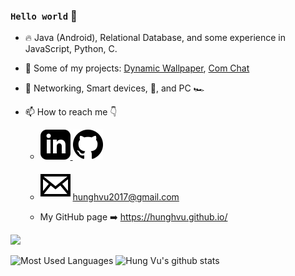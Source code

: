 ### `Hello world` 👋

-   :fire: Java (Android), Relational Database, and some experience in JavaScript, Python, C.

-   🔭 Some of my projects: [Dynamic Wallpaper](https://github.com/hunghvu/dynamic-wallpaper), [Com Chat](https://github.com/hunghvu/com-chat)

-   :heartbeat: Networking, Smart devices, :musical_note:, and PC :racing_car:

-   📫 How to reach me :point_down:

    -   <a href = "https://www.linkedin.com/in/hunghvu/">
            <img src = "https://github.com/hunghvu/hunghvu/blob/master/img/linkedin.svg" alt = "My Linkedin profile"> </a>

        <a href = "https://github.com/hunghvu">
            <img src = "https://github.com/hunghvu/hunghvu/blob/master/img/git-hub.svg" alt = "My GitHub profile"> </a>

    -   <img src = "https://github.com/hunghvu/hunghvu/blob/master/img/email.svg" alt = "My email"> hunghvu2017@gmail.com

    -   My GitHub page :arrow_right: https://hunghvu.github.io/
    
![](https://komarev.com/ghpvc/?username=hunghvu)

![Most Used Languages](https://github-readme-stats.vercel.app/api/top-langs/?username=hunghvu)
![Hung Vu's github stats](https://github-readme-stats.vercel.app/api?username=hunghvu&hide=contribs,prs)


<!--
**hunghvu/hunghvu** is a ✨ _special_ ✨ repository because its `README.md` (this file) appears on your GitHub profile.
Note: using src = "img/abc.xyz" will not work, relative link doesn't work for some reason.
Here are some ideas to get you started:
- 👯 I’m looking to collaborate on ...
- 🤔 I’m looking for help with ...
- 💬 Ask me about ...
- 😄 Pronouns: ...
- ⚡ Fun fact: ...
-->

